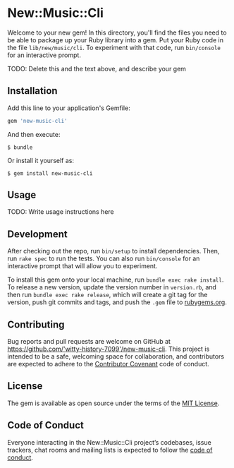 # New::Music::Cli

Welcome to your new gem! In this directory, you'll find the files you need to be able to package up your Ruby library into a gem. Put your Ruby code in the file `lib/new/music/cli`. To experiment with that code, run `bin/console` for an interactive prompt.

TODO: Delete this and the text above, and describe your gem

## Installation

Add this line to your application's Gemfile:

```ruby
gem 'new-music-cli'
```

And then execute:

    $ bundle

Or install it yourself as:

    $ gem install new-music-cli

## Usage

TODO: Write usage instructions here

## Development

After checking out the repo, run `bin/setup` to install dependencies. Then, run `rake spec` to run the tests. You can also run `bin/console` for an interactive prompt that will allow you to experiment.

To install this gem onto your local machine, run `bundle exec rake install`. To release a new version, update the version number in `version.rb`, and then run `bundle exec rake release`, which will create a git tag for the version, push git commits and tags, and push the `.gem` file to [rubygems.org](https://rubygems.org).

## Contributing

Bug reports and pull requests are welcome on GitHub at https://github.com/'witty-history-7099'/new-music-cli. This project is intended to be a safe, welcoming space for collaboration, and contributors are expected to adhere to the [Contributor Covenant](http://contributor-covenant.org) code of conduct.

## License

The gem is available as open source under the terms of the [MIT License](https://opensource.org/licenses/MIT).

## Code of Conduct

Everyone interacting in the New::Music::Cli project’s codebases, issue trackers, chat rooms and mailing lists is expected to follow the [code of conduct](https://github.com/'witty-history-7099'/new-music-cli/blob/master/CODE_OF_CONDUCT.md).
